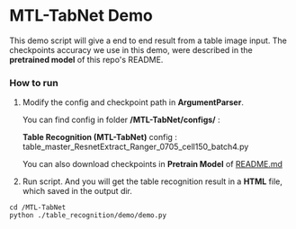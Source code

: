  <h1 align="left">MTL-TabNet Demo</h1>

This demo script will give a end to end result from a table image input. The checkpoints accuracy we use in this demo, were described in the **pretrained  model** of this repo's README.



### How to run

1. Modify the config and checkpoint path in **ArgumentParser**.

   You can find config in folder **/MTL-TabNet/configs/** :

   **Table Recognition (MTL-TabNet)** config : table_master_ResnetExtract_Ranger_0705_cell150_batch4.py

   You can also download checkpoints in **Pretrain Model** of <a href="../../README.md">README.md</a>

2. Run script. And you will get the table recognition result in a **HTML** file, which saved in the output dir.

```shell
cd /MTL-TabNet
python ./table_recognition/demo/demo.py
```
